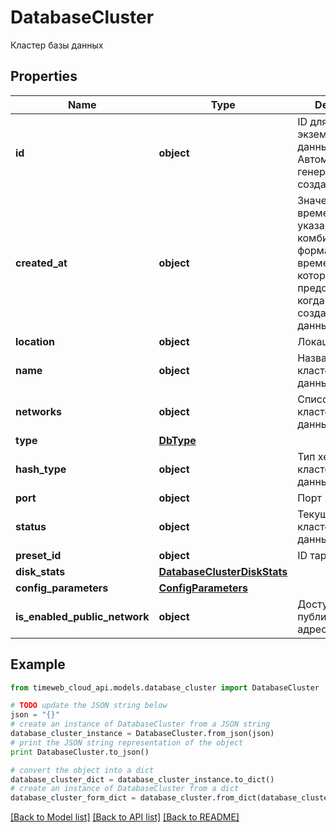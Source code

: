 # DatabaseCluster

Кластер базы данных

## Properties
Name | Type | Description | Notes
------------ | ------------- | ------------- | -------------
**id** | **object** | ID для каждого экземпляра базы данных. Автоматически генерируется при создании. | 
**created_at** | **object** | Значение времени, указанное в комбинированном формате даты и времени ISO8601, которое представляет, когда была создана база данных. | 
**location** | **object** | Локация сервера. | 
**name** | **object** | Название кластера базы данных. | 
**networks** | **object** | Список сетей кластера базы данных. | 
**type** | [**DbType**](DbType.md) |  | 
**hash_type** | **object** | Тип хеширования кластера базы данных (mysql5 | mysql | postgres). | 
**port** | **object** | Порт | 
**status** | **object** | Текущий статус кластера базы данных. | 
**preset_id** | **object** | ID тарифа. | 
**disk_stats** | [**DatabaseClusterDiskStats**](DatabaseClusterDiskStats.md) |  | 
**config_parameters** | [**ConfigParameters**](ConfigParameters.md) |  | 
**is_enabled_public_network** | **object** | Доступность публичного IP-адреса | 

## Example

```python
from timeweb_cloud_api.models.database_cluster import DatabaseCluster

# TODO update the JSON string below
json = "{}"
# create an instance of DatabaseCluster from a JSON string
database_cluster_instance = DatabaseCluster.from_json(json)
# print the JSON string representation of the object
print DatabaseCluster.to_json()

# convert the object into a dict
database_cluster_dict = database_cluster_instance.to_dict()
# create an instance of DatabaseCluster from a dict
database_cluster_form_dict = database_cluster.from_dict(database_cluster_dict)
```
[[Back to Model list]](../README.md#documentation-for-models) [[Back to API list]](../README.md#documentation-for-api-endpoints) [[Back to README]](../README.md)


